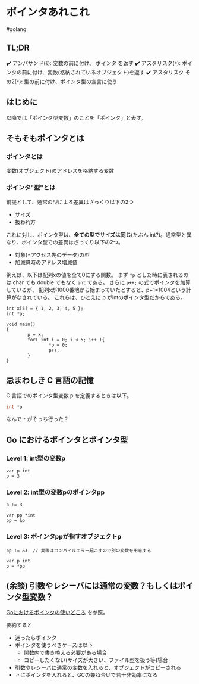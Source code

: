 # ポインタあれこれ
#golang 

## TL;DR

:heavy_check_mark: アンパサンド(`&`): 変数の前に付け、 ポインタ を返す
:heavy_check_mark: アスタリスク(`*`): ポインタの前に付け、変数(格納されているオブジェクト)を返す
:heavy_check_mark: アスタリスク その2(`*`): 型の前に付け、ポインタ型の宣言に使う

## はじめに

以降では「ポインタ型変数」のことを「ポインタ」と表す。

## そもそもポインタとは

### ポインタとは

変数(オブジェクト)のアドレスを格納する変数

### ポインタ"型"とは

前提として、通常の型による差異はざっくり以下の2つ

- サイズ
- 扱われ方

これに対し、ポインタ型は、**全ての型でサイズは同じ**(たぶん
int?)。通常型と異なり、ポインタ型での差異はざっくり以下の2つ。

- 対象(=アクセス先のデータ)の型
- 加減算時のアドレス増減値

例えば、以下は配列xの値を全て0にする関数。
まず `*p` とした時に表されるのは char でも double でもなく `int` である。
さらに `p++;` の式でポインタを加算しているが、 配列xが1000番地から始まっていたとすると、p+1=1004という計算がなされている。
これらは、ひとえに p がintのポインタ型だからである。

```c=
int x[5] = { 1, 2, 3, 4, 5 };
int *p;

void main()
{
        p = x;
        for( int i = 0; i < 5; i++ ){
                *p = 0;
                p++;
        }
}
```

## 忌まわしき C 言語の記憶

C 言語でのポインタ型変数 p を定義するときは以下。

```c
int *p
```

なんで `*` がそっち行った？

## Go におけるポインタとポインタ型

### Level 1: int型の変数p

```go=
var p int
p = 3
```

### Level 2: int型の変数pのポインタpp

```go=
p := 3

var pp *int
pp = &p
```

### Level 3: ポインタppが指すオブジェクトp

```go=
pp := &3  // 実際はコンパイルエラー起こすので別の変数を用意する

var p int
p = *pp
```

## (余談) 引数やレシーバには通常の変数？もしくはポインタ型変数？

[Goにおけるポインタの使いどころ](https://zenn.dev/uji/articles/f6ab9a06320294146733) を参照。

要約すると

- 迷ったらポインタ
- ポインタを使うべきケースは以下
    - 関数内で書き換える必要がある場合
    - コピーしたくない(サイズが大きい、ファイル型を扱う等)場合
- 引数やレシーバに通常の変数を入れると、オブジェクトがコピーされる
- 〃にポインタを入れると、GCの兼ね合いで若干非効率になる